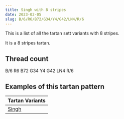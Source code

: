 ```yaml
---
title: Singh with 8 stripes
date: 2023-02-05
slug: B/6/R6/B72/G34/Y4/G42/LN4/R/6
---
```

This is a list of all the tartan sett variants with 8 stripes.

It is a 8 stripes tartan.


## Thread count
B/6 R6 B72 G34 Y4 G42 LN4 R/6

## Examples of this tartan pattern

| Tartan Variants |
|---------------|
| [Singh](/variants/b/6/r6/b72/g34/y4/g42/ln4/r/6-b304080-g008000-lne0e0e0-rc00000-yf0c000)||
